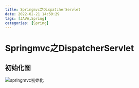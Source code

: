 ```yaml
---
title: Springmvc之DispatcherServlet
date: 2022-02-21 14:59:29
tags: [JAVA,Spring]
categories: [Spring]
---
```


# Springmvc之DispatcherServlet

## 初始化图
![springmvc初始化](springmvc初始化.png)








